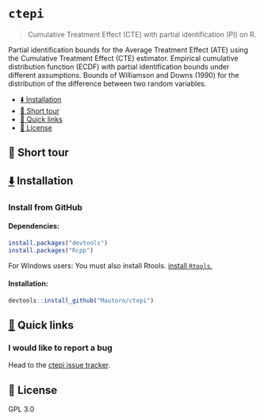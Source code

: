 # `ctepi`
> Cumulative Treatment Effect (CTE) with partial identification (PI) on R.


Partial identification bounds for the Average Treatment Effect (ATE) using
the Cumulative Treatment Effect (CTE) estimator. Empirical cumulative distribution
function (ECDF) with partial identification bounds under different assumptions.
Bounds of Williamson and Downs (1990) for the distribution of the difference between
two random variables.

- <a href="#arrow_down-installation"
  id="toc-arrow_down-installation">:arrow_down: Installation</a>
- <a href="#rocket-short-tour" id="toc-rocket-short-tour">:rocket: Short
  tour</a>
- <a href="#link-quick-links-start-here-if-in-doubt"
  id="toc-link-quick-links-start-here-if-in-doubt">:link: Quick links
  </a>
- <a href="#blue_book-license"
  id="toc-blue_book-license"><strong>:blue_book:</strong> License</a>




## :rocket: Short tour


## [:arrow_down:](https://github.com/Mautoro/ctepi/edit/main/README.md#arrow_down-installation) Installation

### Install from GitHub

#### Dependencies:

``` r
install.packages("devtools")
install.packages("Rcpp")
```
For Windows users: You must also install Rtools. [install `Rtools`.](https://cran.r-project.org/bin/windows/Rtools/)

#### Installation:

``` r
devtools::install_github("Mautoro/ctepi")
```

## [:link:](https://github.com/r-lib/rig#%EF%B8%8F--installation) Quick links

### I would like to report a bug

Head to the [ctepi issue tracker](https://github.com/Mautoro/ctepi/issues).


## **:blue_book:** License

GPL 3.0
